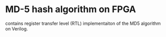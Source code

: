 # MD-5 hash algorithm on FPGA
contains register transfer level (RTL) implementaiton of the MD5 algorithm on Verilog.
